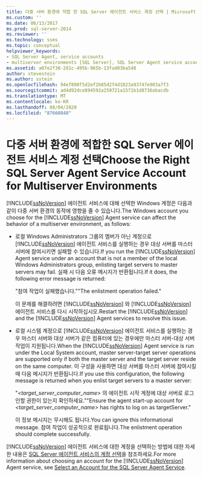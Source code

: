 ```yaml
---
title: 다중 서버 환경에 적합 한 SQL Server 에이전트 서비스 계정 선택 | Microsoft Docs
ms.custom: ''
ms.date: 06/13/2017
ms.prod: sql-server-2014
ms.reviewer: ''
ms.technology: ssms
ms.topic: conceptual
helpviewer_keywords:
- SQL Server Agent, service accounts
- multiserver environments [SQL Server], SQL Server Agent service account behavior
ms.assetid: a07e2f38-281c-495b-965b-13fad03ba548
author: stevestein
ms.author: sstein
ms.openlocfilehash: 94ef890f5d2ef2b85d2f4d1023a93747e903a7f3
ms.sourcegitcommit: ad4d92dce894592a259721a1571b1d8736abacdb
ms.translationtype: MT
ms.contentlocale: ko-KR
ms.lasthandoff: 08/04/2020
ms.locfileid: "87660848"
---
```

# <a name="choose-the-right-sql-server-agent-service-account-for-multiserver-environments"></a><span data-ttu-id="e21bf-102">다중 서버 환경에 적합한 SQL Server 에이전트 서비스 계정 선택</span><span class="sxs-lookup"><span data-stu-id="e21bf-102">Choose the Right SQL Server Agent Service Account for Multiserver Environments</span></span>
  <span data-ttu-id="e21bf-103">[!INCLUDE[ssNoVersion](../../includes/ssnoversion-md.md)] 에이전트 서비스에 대해 선택한 Windows 계정은 다음과 같이 다중 서버 환경의 동작에 영향을 줄 수 있습니다.</span><span class="sxs-lookup"><span data-stu-id="e21bf-103">The Windows account you choose for the [!INCLUDE[ssNoVersion](../../includes/ssnoversion-md.md)] Agent service can affect the behavior of a multiserver environment, as follows:</span></span>  
  
-   <span data-ttu-id="e21bf-104">로컬 Windows Administrators 그룹의 멤버가 아닌 계정으로 [!INCLUDE[ssNoVersion](../../includes/ssnoversion-md.md)] 에이전트 서비스를 실행하는 경우 대상 서버를 마스터 서버에 참여시키면 실패할 수 있습니다.</span><span class="sxs-lookup"><span data-stu-id="e21bf-104">If you run the [!INCLUDE[ssNoVersion](../../includes/ssnoversion-md.md)] Agent service under an account that is not a member of the local Windows Administrators group, enlisting target servers to master servers may fail.</span></span> <span data-ttu-id="e21bf-105">실패 시 다음 오류 메시지가 반환됩니다.</span><span class="sxs-lookup"><span data-stu-id="e21bf-105">If it does, the following error message is returned:</span></span>  
  
     <span data-ttu-id="e21bf-106">"참여 작업이 실패했습니다."</span><span class="sxs-lookup"><span data-stu-id="e21bf-106">"The enlistment operation failed."</span></span>  
  
     <span data-ttu-id="e21bf-107">이 문제를 해결하려면 [!INCLUDE[ssNoVersion](../../includes/ssnoversion-md.md)] 와 [!INCLUDE[ssNoVersion](../../includes/ssnoversion-md.md)] 에이전트 서비스를 다시 시작하십시오.</span><span class="sxs-lookup"><span data-stu-id="e21bf-107">Restart the [!INCLUDE[ssNoVersion](../../includes/ssnoversion-md.md)] and the [!INCLUDE[ssNoVersion](../../includes/ssnoversion-md.md)] Agent services to resolve this issue.</span></span>  
  
-   <span data-ttu-id="e21bf-108">로컬 시스템 계정으로 [!INCLUDE[ssNoVersion](../../includes/ssnoversion-md.md)] 에이전트 서비스를 실행하는 경우 마스터 서버와 대상 서버가 같은 컴퓨터에 있는 경우에만 마스터 서버-대상 서버 작업이 지원됩니다.</span><span class="sxs-lookup"><span data-stu-id="e21bf-108">When the [!INCLUDE[ssNoVersion](../../includes/ssnoversion-md.md)] Agent service is run under the Local System account, master server-target server operations are supported only if both the master server and the target server reside on the same computer.</span></span> <span data-ttu-id="e21bf-109">이 구성을 사용하면 대상 서버를 마스터 서버에 참여시킬 때 다음 메시지가 반환됩니다.</span><span class="sxs-lookup"><span data-stu-id="e21bf-109">If you use this configuration, the following message is returned when you enlist target servers to a master server:</span></span>  
  
     <span data-ttu-id="e21bf-110">"*<target_server_computer_name>* 의 에이전트 시작 계정에 대상 서버로 로그인할 권한이 있는지 확인하세요."</span><span class="sxs-lookup"><span data-stu-id="e21bf-110">"Ensure the agent start-up account for *<target_server_computer_name>* has rights to log on as targetServer."</span></span>  
  
     <span data-ttu-id="e21bf-111">이 정보 메시지는 무시해도 됩니다.</span><span class="sxs-lookup"><span data-stu-id="e21bf-111">You can ignore this informational message.</span></span> <span data-ttu-id="e21bf-112">참여 작업이 성공적으로 완료됩니다.</span><span class="sxs-lookup"><span data-stu-id="e21bf-112">The enlistment operation should complete successfully.</span></span>  
  
 <span data-ttu-id="e21bf-113">[!INCLUDE[ssNoVersion](../../includes/ssnoversion-md.md)] 에이전트 서비스에 대한 계정을 선택하는 방법에 대한 자세한 내용은 [SQL Server 에이전트 서비스의 계정 선택](select-an-account-for-the-sql-server-agent-service.md)을 참조하세요.</span><span class="sxs-lookup"><span data-stu-id="e21bf-113">For more information about choosing an account for the [!INCLUDE[ssNoVersion](../../includes/ssnoversion-md.md)] Agent service, see [Select an Account for the SQL Server Agent Service](select-an-account-for-the-sql-server-agent-service.md).</span></span>  
  
  
